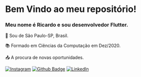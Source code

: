 # Bem Vindo ao meu repositório! 

### Meu nome é Ricardo e sou desenvolvedor Flutter. 

:house_with_garden: Sou de São Paulo-SP, Brasil.

:books: Formado em Ciências da Computação em Dez/2020.

:outbox_tray: A procura de novas oportunidades. 


[![Instagram](https://img.shields.io/badge/<handle>-%23E4405F.svg?style=for-the-badge&logo=Instagram&logoColor=white&link=https://www.instagram.com/ric.sgomes/)](https://www.instagram.com/ric.sgomes/) [![Github Badge](https://img.shields.io/badge/-Github-000?style=flat-square&logo=Github&logoColor=white&link=https://github.com/ricardo-gsilva)](https://github.com/ricardo-gsilva) [![LinkedIn](https://img.shields.io/badge/-LinkedIn-blue?style=flat-square&logo=Linkedin&logoColor=white&link=https://www.linkedin.com/in/ricardo-gomess/)](https://www.linkedin.com/in/ricardo-gomess/)
